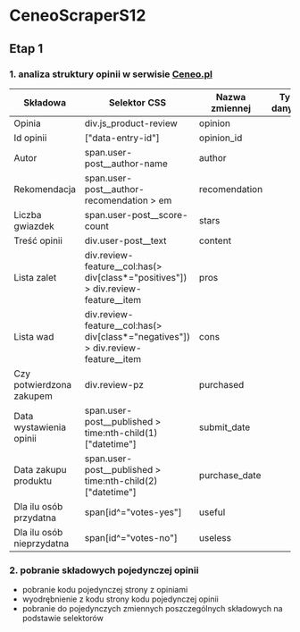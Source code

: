 # CeneoScraperS12
## Etap 1
### 1. analiza struktury opinii w serwisie [Ceneo.pl](https://www.ceneo.pl)

|Składowa|Selektor CSS|Nazwa zmiennej|Typ danych|
|--------|------------|--------------|----------|
|Opinia|div.js_product-review|opinion||
|Id opinii|["data-entry-id"]|opinion_id||
|Autor|span.user-post__author-name|author||
|Rekomendacja|span.user-post__author-recomendation > em|recomendation||
|Liczba gwiazdek|span.user-post__score-count|stars||
|Treść opinii|div.user-post__text|content||
|Lista zalet|div.review-feature__col:has(> div[class*="positives"]) > div.review-feature__item|pros||
|Lista wad|div.review-feature__col:has(> div[class*="negatives"]) > div.review-feature__item|cons||
|Czy potwierdzona zakupem|div.review-pz|purchased||
|Data wystawienia opinii|span.user-post__published > time:nth-child(1)["datetime"]|submit_date||
|Data zakupu produktu|span.user-post__published > time:nth-child(2)["datetime"]|purchase_date||
|Dla ilu osób przydatna|span[id^="votes-yes"]|useful||
|Dla ilu osób nieprzydatna|span[id^="votes-no"]|useless||

### 2. pobranie składowych pojedynczej opinii
- pobranie kodu pojedynczej strony z opiniami
- wyodrębnienie z kodu strony kodu pojedynczej opinii
- pobranie do pojedynczych zmiennych poszczególnych składowych na podstawie selektorów